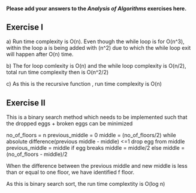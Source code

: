 #### Please add your answers to the ***Analysis of  Algorithms*** exercises here.

## Exercise I

a) Run time complexity is O(n). Even though the while loop is for O(n^3), within the loop a is being added with (n^2) due to which the while loop exit will happen after O(n) time.


b) The for loop comlexity is O(n) and the while loop complexity is O(n/2), total run time complexity then is O(n^2/2)


c) As this is the recursive function , run time complexity is O(n)

## Exercise II

This is a binary search method which needs to be implemented such that the dropped eggs + broken eggs can be minimized

no_of_floors = n
previous_middle = 0
middle =  (no_of_floors/2)
while absolute difference(previous middle - middle)  <=1
drop egg from middle
previous_middle = middle
if egg breaks
   middle = middle/2
else
   middle = (no_of_floors - middle)/2

When the difference between the previous middle and new middle is less than or equal to one floor, we have identified f floor.

As this is binary search sort, the run time complextity is O(log n)
